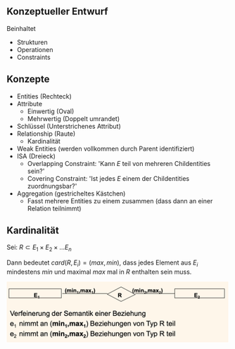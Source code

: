 
## Konzeptueller Entwurf
Beinhaltet
- Strukturen
- Operationen
- Constraints

## Konzepte
- Entities (Rechteck)
- Attribute
    - Einwertig (Oval)
    - Mehrwertig (Doppelt umrandet)
- Schlüssel (Unterstrichenes Attribut)
- Relationship (Raute)
    - Kardinalität
- Weak Entities (werden vollkommen durch Parent identifiziert)
- ISA (Dreieck)
    - Overlapping Constraint:  'Kann $E$ teil von mehreren Childentities sein?'
    - Covering Constraint: 'Ist jedes $E$ einem der Childentities zuordnungsbar?'
- Aggregation (gestricheltes Kästchen)
    - Fasst mehrere Entities zu einem zusammen (dass dann an einer Relation teilnimmt)

## Kardinalität

Sei: $R \subset E_1 \times E_2 \times \ldots E_n$

Dann bedeutet $card(R,E_i) = (max,min)$, dass jedes Element aus $E_i$ mindestens $min$ und maximal
$max$ mal in $R$ enthalten sein muss.

![](/assets/images/2022-01-29-18-43-33.png)
